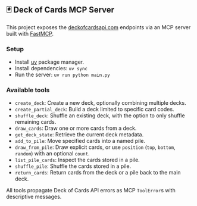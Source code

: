 ## 🃏 Deck of Cards MCP Server 

This project exposes the [deckofcardsapi.com](https://deckofcardsapi.com/) endpoints via an MCP server built with [FastMCP](https://gofastmcp.com/).

### Setup
- Install [uv](https://docs.astral.sh/uv/getting-started/installation/) package manager.
- Install dependencies: `uv sync`
- Run the server: `uv run python main.py`

### Available tools
- `create_deck`: Create a new deck, optionally combining multiple decks.
- `create_partial_deck`: Build a deck limited to specific card codes.
- `shuffle_deck`: Shuffle an existing deck, with the option to only shuffle remaining cards.
- `draw_cards`: Draw one or more cards from a deck.
- `get_deck_state`: Retrieve the current deck metadata.
- `add_to_pile`: Move specified cards into a named pile.
- `draw_from_pile`: Draw explicit cards, or use `position` (`top`, `bottom`, `random`) with an optional `count`.
- `list_pile_cards`: Inspect the cards stored in a pile.
- `shuffle_pile`: Shuffle the cards stored in a pile.
- `return_cards`: Return cards from the deck or a pile back to the main deck.

All tools propagate Deck of Cards API errors as MCP `ToolError`s with descriptive messages.
